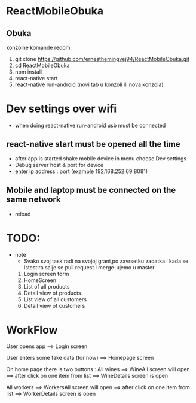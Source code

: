 # ReactMobileObuka
## Obuka

konzolne komande redom:

1. git clone https://github.com/ernesthemingvej94/ReactMobileObuka.git
2. cd ReactMobileObuka
3. npm install
3. react-native start
4. react-native run-android (novi tab u konzoli ili nova konzola)


# Dev settings over wifi
- when doing react-native run-android usb must be connected
## react-native start must be opened all the time
- after app is started shake mobile device in menu choose Dev settings
- Debug server host & port for device
- enter ip address : port (example 192.168.252.69:8081)
## Mobile and laptop must be connected on the same network
- reload

# TODO:
- note 
  - Svako svoj task radi na svojoj grani,po zavrsetku zadatka i kada se istestira salje se pull request i merge-ujemo u master
  1. Login screen form
  2. HomeScreen
  3. List of all products
  4. Detail view of products
  5. List view of all customers
  6. Detail view of customers


# WorkFlow
User opens app ==> Login screen

User enters some fake data (for now) ==> Homepage screen

On home page there is two buttons :
All wines ==> WineAll screen will open ==> after click on one item from list ==> WineDetails screen is open

All workers ==> WorkersAll screen will open ==> after click on one item from list ==> WorkerDetails screen is open
<!--stackedit_data:
eyJoaXN0b3J5IjpbLTc2ODg1MzMxNl19
-->